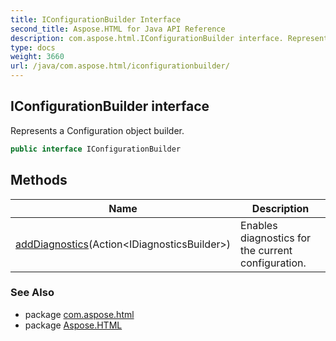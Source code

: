 ```yaml
---
title: IConfigurationBuilder Interface
second_title: Aspose.HTML for Java API Reference
description: com.aspose.html.IConfigurationBuilder interface. Represents a Configuration object builder
type: docs
weight: 3660
url: /java/com.aspose.html/iconfigurationbuilder/
---
```

## IConfigurationBuilder interface

Represents a Configuration object builder.

```java
public interface IConfigurationBuilder
```

## Methods

| Name | Description |
| --- | --- |
| [addDiagnostics](../../com.aspose.html/iconfigurationbuilder/adddiagnostics/)(Action&lt;IDiagnosticsBuilder&gt;) | Enables diagnostics for the current configuration. |

### See Also

* package [com.aspose.html](../../com.aspose.html/)
* package [Aspose.HTML](../../)
